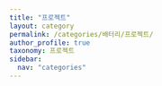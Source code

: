 ```yaml
---
title: "프로젝트"
layout: category
permalink: /categories/배터리/프로젝트/
author_profile: true
taxonomy: 프로젝트
sidebar:
  nav: "categories"
---
```

